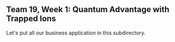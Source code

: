 ## Team 19, Week 1: Quantum Advantage with Trapped Ions

Let's put all our business application in this subdirectory.
